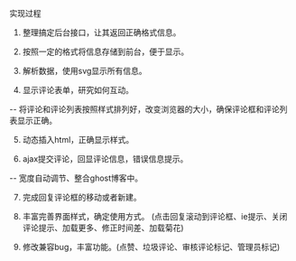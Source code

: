 实现过程

1. 整理搞定后台接口，让其返回正确格式信息。

2. 按照一定的格式将信息存储到前台，便于显示。

3. 解析数据，使用svg显示所有信息。

4. 显示评论表单，研究如何互动。

-- 将评论和评论列表按照样式排列好，改变浏览器的大小，确保评论框和评论列表显示正确。

5. 动态插入html，正确显示样式。

6. ajax提交评论，回显评论信息，错误信息提示。

-- 宽度自动调节、整合ghost博客中。

7. 完成回复评论框的移动或者新建。

8. 丰富完善界面样式，确定使用方式。
(点击回复滚动到评论框、ie提示、关闭评论提示、加载更多、修正时间差、加载菊花)

9. 修改兼容bug，丰富功能。(点赞、垃圾评论、审核评论标记、管理员标记)